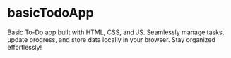 # basicTodoApp
Basic To-Do app built with HTML, CSS, and JS. Seamlessly manage tasks, update progress, and store data locally in your browser. Stay organized effortlessly!
